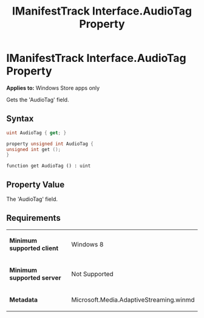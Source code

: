 ﻿---
title: IManifestTrack Interface.AudioTag Property
TOCTitle: AudioTag Property
ms:assetid: 1845504d-33fc-4150-a9f3-8df7c644602c
ms:mtpsurl: https://msdn.microsoft.com/en-us/library/JJ822686(v=VS.90)
ms:contentKeyID: 50079441
ms.date: 11/19/2012
mtps_version: v=VS.90
dev_langs:
- csharp
- c++
- jscript
---

# IManifestTrack Interface.AudioTag Property

**Applies to:** Windows Store apps only

Gets the 'AudioTag' field.

## Syntax

``` csharp
uint AudioTag { get; }
```

``` c++
property unsigned int AudioTag {
unsigned int get ();
}
```

``` jscript
function get AudioTag () : uint
```

## Property Value

The 'AudioTag' field.

## Requirements

<table>
<colgroup>
<col style="width: 50%" />
<col style="width: 50%" />
</colgroup>
<tbody>
<tr class="odd">
<td><p><strong>Minimum supported client</strong></p></td>
<td><p>Windows 8</p></td>
</tr>
<tr class="even">
<td><p><strong>Minimum supported server</strong></p></td>
<td><p>Not Supported</p></td>
</tr>
<tr class="odd">
<td><p><strong>Metadata</strong></p></td>
<td><p>Microsoft.Media.AdaptiveStreaming.winmd</p></td>
</tr>
</tbody>
</table>


